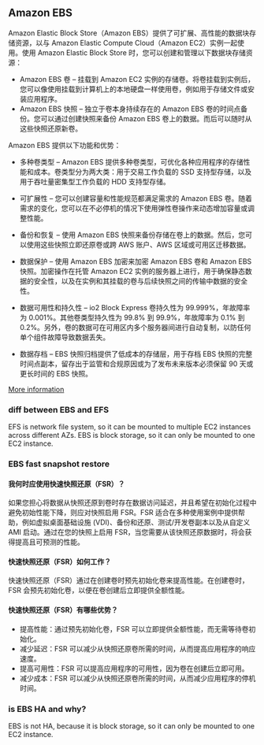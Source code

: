 ## Amazon EBS
Amazon Elastic Block Store（Amazon EBS）提供了可扩展、高性能的数据块存储资源，以与 Amazon Elastic Compute Cloud（Amazon EC2）实例一起使用。使用 Amazon Elastic Block Store 时，您可以创建和管理以下数据块存储资源：

- Amazon EBS 卷 – 挂载到 Amazon EC2 实例的存储卷。将卷挂载到实例后，您可以像使用挂载到计算机上的本地硬盘一样使用卷，例如用于存储文件或安装应用程序。
- Amazon EBS 快照 – 独立于卷本身持续存在的 Amazon EBS 卷的时间点备份。您可以通过创建快照来备份 Amazon EBS 卷上的数据。而后可以随时从这些快照还原新卷。


Amazon EBS 提供以下功能和优势：

- 多种卷类型 – Amazon EBS 提供多种卷类型，可优化各种应用程序的存储性能和成本。卷类型分为两大类：用于交易工作负载的 SSD 支持型存储，以及用于吞吐量密集型工作负载的 HDD 支持型存储。

- 可扩展性 – 您可以创建容量和性能规范都满足需求的 Amazon EBS 卷。随着需求的变化，您可以在不必停机的情况下使用弹性卷操作来动态增加容量或调整性能。

- 备份和恢复 – 使用 Amazon EBS 快照来备份存储在卷上的数据。然后，您可以使用这些快照立即还原卷或跨 AWS 账户、AWS 区域或可用区迁移数据。

- 数据保护 – 使用 Amazon EBS 加密来加密 Amazon EBS 卷和 Amazon EBS 快照。加密操作在托管 Amazon EC2 实例的服务器上进行，用于确保静态数据的安全性，以及在实例和其挂载的卷与后续快照之间的传输中数据的安全性。

- 数据可用性和持久性 – io2 Block Express 卷持久性为 99.999%，年故障率为 0.001%。其他卷类型持久性为 99.8% 到 99.9%，年故障率为 0.1% 到 0.2%。另外，卷的数据可在可用区内多个服务器间进行自动复制，以防任何单个组件故障导致数据丢失。

- 数据存档 – EBS 快照归档提供了低成本的存储层，用于存档 EBS 快照的完整时间点副本，留存出于监管和合规原因或为了发布未来版本必须保留 90 天或更长时间的 EBS 快照。

[More information](https://docs.aws.amazon.com/zh_cn/ebs/latest/userguide/what-is-ebs.html)

### diff between EBS and EFS

EFS is network file system, so it can be mounted to multiple EC2 instances across different AZs.
EBS is block storage, so it can only be mounted to one EC2 instance.

### EBS fast snapshot restore

#### 我何时应使用快速快照还原（FSR）？
如果您担心将数据从快照还原到卷时存在数据访问延迟，并且希望在初始化过程中避免初始性能下降，则应对快照启用 FSR。FSR 适合在多种使用案例中提供帮助，例如虚拟桌面基础设施 (VDI)、备份和还原、测试/开发卷副本以及从自定义 AMI 启动。通过在您的快照上启用 FSR，当您需要从该快照还原数据时，将会获得提高且可预测的性能。

#### 快速快照还原（FSR）如何工作？

快速快照还原（FSR）通过在创建卷时预先初始化卷来提高性能。在创建卷时，FSR 会预先初始化卷，以便在卷创建后立即提供全额性能。

#### 快速快照还原（FSR）有哪些优势？

- 提高性能：通过预先初始化卷，FSR 可以立即提供全额性能，而无需等待卷初始化。
- 减少延迟：FSR 可以减少从快照还原卷所需的时间，从而提高应用程序的响应速度。
- 提高可用性：FSR 可以提高应用程序的可用性，因为卷在创建后立即可用。
- 减少成本：FSR 可以减少从快照还原卷所需的时间，从而减少应用程序的停机时间。


### is EBS HA and why?

EBS is not HA, because it is block storage, so it can only be mounted to one EC2 instance.



